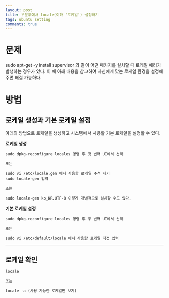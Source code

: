 ```yaml
---
layout: post
title: 우분투에서 locale(이하 '로케일') 설정하기
tags: ubuntu setting
comments: true
---
```

  
# 문제
sudo apt-get -y install supervisor 와 같이 어떤 패키지를 설치할 때 로케일 에러가 발생하는 경우가 있다. 이 때 아래 내용을 참고하여 자신에게 맞는 로케일 환경을 설정해주면 해결 가능하다.  
    
# 방법
## 로케일 생성과 기본 로케일 설정
아래의 방법으로 로케일을 생성하고 시스템에서 사용할 기본 로케일을 설정할 수 있다.

**로케일 생성**  
~~~
sudo dpkg-reconfigure locales 명령 후 첫 번째 UI에서 선택
 
또는
 
sudo vi /etc/locale.gen 에서 사용할 로케일 주석 제거
sudo locale-gen 입력

또는

sudo locale-gen ko_KR.UTF-8 이렇게 개별적으로 설치할 수도 있다.
~~~
  
**기본 로케일 설정**
~~~
sudo dpkg-reconfigure locales 명령 후 두 번째 UI에서 선택

또는

sudo vi /etc/default/locale 에서 사용할 로케일 직접 입력
~~~

---
  
## 로케일 확인
~~~
locale

또는

locale -a (사용 가능한 로케일만 보기)
~~~
